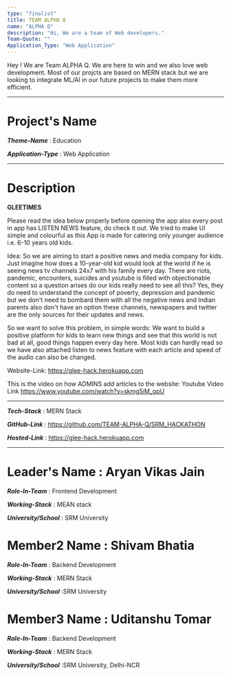 ```yaml
---
type: "finalist"                   
title: TEAM ALPHA Q
name: "ALPHA Q"
description: "Hi, We are a team of Web developers."
Team-Quote: ""
Application_Type: "Web Application"
---
```


Hey ! We are Team ALPHA Q. We are here to win and we also love web development. Most of our projcts are based on MERN stack but we are looking to integrate ML/AI in our future projects to make them more efficient.

---

# Project's Name

_**Theme-Name**_ : Education

_**Application-Type**_ :   Web Application

---

# Description

<b>GLEETIMES</b>

Please read the idea below properly before opening the app also every post in app has LISTEN NEWS feature, do check it out.
We tried to make UI simple and colourful as this App is made for catering only younger audience i.e. 6-10 years old kids.


Idea: So we are aiming to start a positive news and media company for kids. Just imagine how does a 10-year-old kid would look at the world if he is seeing news tv channels 24x7 with his family every day. There are riots, pandemic, encounters, suicides and youtube is filled with objectionable content so a question arises do our kids really need to see all this? Yes, they do need to understand the concept of poverty, depression and pandemic but we don't need to bombard them with all the negative news and Indian parents also don't have an option these channels, newspapers and twitter are the only sources for their updates and news.

So we want to solve this problem, in simple words: We want to build a positive platform for kids to learn new things and see that this world is not bad at all, good things happen every day here. Most kids can hardly read so we have also attached listen to news feature with each article and speed of the audio can also be changed.

Website-Link: https://glee-hack.herokuapp.com

This is the video on how ADMINS add articles to the website: Youtube Video Link https://www.youtube.com/watch?v=skmg5iM_gpU


---

_**Tech-Stack**_  :   MERN Stack

_**GitHub-Link**_ :   https://github.com/TEAM-ALPHA-Q/SRM_HACKATHON

_**Hosted-Link**_ :   https://glee-hack.herokuapp.com


---


# Leader's Name : Aryan Vikas Jain

_**Role-In-Team**_  : Frontend Development

_**Working-Stack**_ : MEAN stack

_**University/School**_ : SRM University


# Member2 Name : Shivam Bhatia

_**Role-In-Team**_  : Backend Development

_**Working-Stack**_ : MERN Stack

_**University/School**_ :SRM University



# Member3 Name : Uditanshu Tomar

_**Role-In-Team**_  : Backend Development

_**Working-Stack**_ : MERN Stack

_**University/School**_ :SRM University, Delhi-NCR

